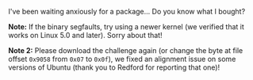 I've been waiting anxiously for a package... Do you know what I bought?

**Note:** If the binary segfaults, try using a newer kernel (we verified that it works on Linux 5.0 and later). Sorry about that!

**Note 2:** Please download the challenge again (or change the byte at file offset `0x9058` from `0x07` to `0x0f`), we fixed an alignment issue on some versions of Ubuntu (thank you to Redford for reporting that one)!
